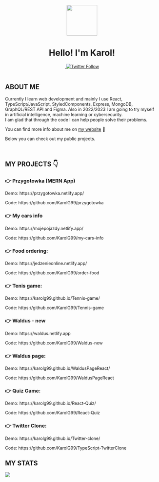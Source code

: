 <div class="header" align="center">
  <img src="https://user-images.githubusercontent.com/81558651/179361740-0dd0c29d-655e-4d8f-88d3-b3686f134201.png" alt="" width="100px" height="100px" >
  <h1>Hello! I'm Karol!</h1>
  
  <a href="https://www.linkedin.com/in/karolgucwa/">
    <img src="https://img.shields.io/badge/LinkedIn-blue" alt="" >
  </a>
  <a href="https://twitter.com/KarolGucwaDev">
    <img alt="Twitter Follow" src="https://img.shields.io/twitter/follow/KarolGucwaDev?style=social">
  </a>
</div>

<br>

<h2>ABOUT ME</h2>
<p>
Currently I learn web development and mainly I use React, TypeScript/JavaScript, StyledComponents, Express, MongoDB, GraphQL/REST API and Figma. Also in 2022/2023 I am going to try myself in artificial intelligence, machine learning or cybersecurity.
<br>
I am glad that through the code I can help people solve their problems.
</p>

<p>
You can find more info about me on <a href="https://karolgucwa.pl/">my website</a> 🚀
</p>

<p>Below you can check out my public projects.</p>

<br>


<h2>MY PROJECTS 👇</h2>

<h3>👉 Przygotowka (MERN App)</h3> 
<p>Demo: https://przygotowka.netlify.app/</p>
<p>Code: https://github.com/KarolG99/przygotowka</p>

<h3>👉 My cars info </h3> 
<p>Demo: https://mojepojazdy.netlify.app/</p>
<p>Code: https://github.com/KarolG99/my-cars-info</p>

<h3>👉 Food ordering:</h3>
<p>Demo: https://jedzenieonline.netlify.app/</p>
<p>Code: https://github.com/KarolG99/order-food</p>

<h3>👉 Tenis game:</h3>
<p>Demo: https://karolg99.github.io/Tennis-game/</p>
<p>Code: https://github.com/KarolG99/Tennis-game</p>

<h3>👉 Waldus - new</h3>
<p>Demo: https://waldus.netlify.app</p>
<p>Code: https://github.com/KarolG99/Waldus-new</p>

<h3>👉 Waldus page:</h3>
<p>Demo: https://karolg99.github.io/WaldusPageReact/</p>
<p>Code: https://github.com/KarolG99/WaldusPageReact</p>

<h3>👉 Quiz Game:</h3>
<p>Demo: https://karolg99.github.io/React-Quiz/</p>
<p>Code: https://github.com/KarolG99/React-Quiz</p>

<h3>👉 Twitter Clone:</h3>
<p>Demo: https://karolg99.github.io/Twitter-clone/</p>
<p>Code: https://github.com/KarolG99/TypeScript-TwitterClone</p>

<h2>MY STATS </h2>
<img src="https://github-readme-stats.vercel.app/api?username=KarolG99&show_icons=truecount_private=true&theme=merko">


<!---
KarolG99/KarolG99 is a ✨ special ✨ repository because its `README.md` (this file) appears on your GitHub profile.
You can click the Preview link to take a look at your changes.
--->
